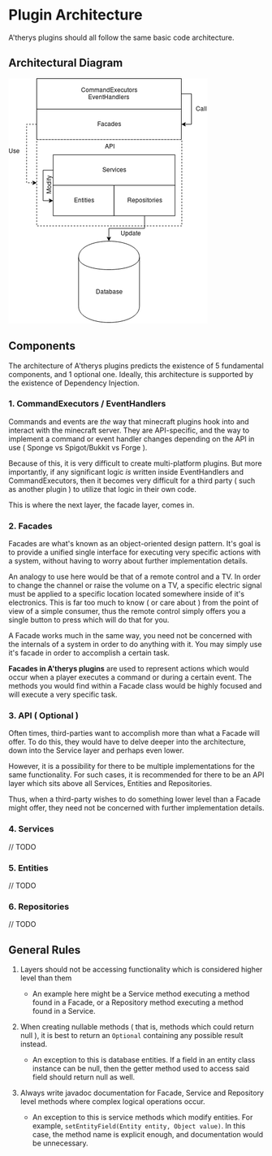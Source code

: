 # Plugin Architecture

A'therys plugins should all follow the same basic code architecture.

## Architectural Diagram

![Diagram](./pluginArchitecture.png)

## Components

The architecture of A'therys plugins predicts the existence of 5 fundamental components, and 1 optional one. Ideally, this architecture is supported by the existence of Dependency Injection.

### 1. CommandExecutors / EventHandlers

Commands and events are _the_ way that minecraft plugins hook into and interact with the minecraft server. They are API-specific, and the way to implement a command or event handler changes depending on the API in use ( Sponge vs Spigot/Bukkit vs Forge ).

Because of this, it is very difficult to create multi-platform plugins. But more importantly, if any significant logic _is_ written inside EventHandlers and CommandExecutors, then it becomes very difficult for a third party ( such as another plugin ) to utilize that logic in their own code.

This is where the next layer, the facade layer, comes in.

### 2. Facades

Facades are what's known as an object-oriented design pattern. It's goal is to provide a unified single interface for executing very specific actions with a system, without having to worry about further implementation details.

An analogy to use here would be that of a remote control and a TV. In order to change the channel or raise the volume on a TV, a specific electric signal must be applied to a specific location located somewhere inside of it's electronics. This is far too much to know ( or care about ) from the point of view of a simple consumer, thus the remote control simply offers you a single button to press which will do that for you. 

A Facade works much in the same way, you need not be concerned with the internals of a system in order to do anything with it. You may simply use it's facade in order to accomplish a certain task.

**Facades in A'therys plugins** are used to represent actions which would occur when a player executes a command or during a certain event. The methods you would find within a Facade class would be highly focused and will execute a very specific task.

### 3. API ( Optional )

Often times, third-parties want to accomplish more than what a Facade will offer. To do this, they would have to delve deeper into the architecture, down into the Service layer and perhaps even lower. 

However, it is a possibility for there to be multiple implementations for the same functionality. For such cases, it is recommended for there to be an API layer which sits above all Services, Entities and Repositories.

Thus, when a third-party wishes to do something lower level than a Facade might offer, they need not be concerned with further implementation details.

### 4. Services

// TODO

### 5. Entities

// TODO

### 6. Repositories

// TODO

## General Rules

1. Layers should not be accessing functionality which is considered higher level than them
    * An example here might be a Service method executing a method found in a Facade, or a Repository method executing a method found in a Service.

2. When creating nullable methods ( that is, methods which could return null ), it is best to return an `Optional` containing any possible result instead.
    * An exception to this is database entities. If a field in an entity class instance can be null, then the getter method used to access said field should return null as well.

3. Always write javadoc documentation for Facade, Service and Repository level methods where complex logical operations occur.
    * An exception to this is service methods which modify entities. For example, `setEntityField(Entity entity, Object value)`. In this case, the method name is explicit enough, and documentation would be unnecessary.
